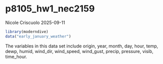 p8105_hw1_nec2159
================
Nicole Criscuolo
2025-09-11

``` r
library(moderndive)
data("early_january_weather")
```

The variables in this data set include origin, year, month, day, hour,
temp, dewp, humid, wind_dir, wind_speed, wind_gust, precip, pressure,
visib, time_hour.
